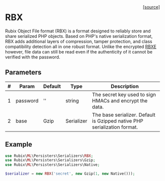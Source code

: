 <span style="float:right;"><a href="https://github.com/RubixML/ML/blob/master/src/Persisters/Serializers/RBX.php">[source]</a></span>

# RBX
Rubix Object File format (RBX) is a format designed to reliably store and share serialized PHP objects. Based on PHP's native serialization format, RBX adds additional layers of compression, tamper protection, and class compatibility detection all in one robust format. Unlike the encrypted [RBXE](./rbxe.md) however, file data can still be read even if the authenticity of it cannot be verified with the password.

## Parameters
| # | Param | Default | Type | Description |
|---|---|---|---|---|
| 1 | password | '' | string | The secret key used to sign HMACs and encrypt the data. |
| 2 | base | Gzip | Serializer | The base serializer. Default is Gzipped native PHP serialization format. |

## Example
```php
use Rubix\ML\Persisters\Serializers\RBX;
use Rubix\ML\Persisters\Serializers\Gzip;
use Rubix\ML\Persisters\Serializers\Native;

$serializer = new RBX('secret', new Gzip(1, new Native()));
```
